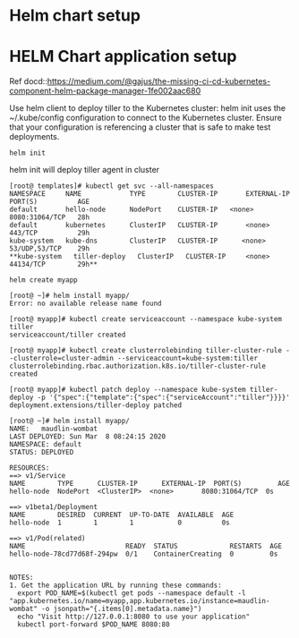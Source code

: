 # Helm chart setup

# HELM Chart application setup

Ref docd::https://medium.com/@gajus/the-missing-ci-cd-kubernetes-component-helm-package-manager-1fe002aac680

Use helm client to deploy tiller to the Kubernetes cluster:
helm init uses the ~/.kube/config configuration to connect to the Kubernetes cluster. Ensure that your configuration is referencing a cluster that is safe to make test deployments.
```
helm init
```
helm init will deploy tiller agent in  cluster

```
[root@ templates]# kubectl get svc --all-namespaces
NAMESPACE     NAME            TYPE        CLUSTER-IP       EXTERNAL-IP   PORT(S)          AGE
default       hello-node      NodePort    CLUSTER-IP   <none>        8080:31064/TCP   28h
default       kubernetes      ClusterIP   CLUSTER-IP       <none>        443/TCP          29h
kube-system   kube-dns        ClusterIP   CLUSTER-IP      <none>        53/UDP,53/TCP    29h
**kube-system   tiller-deploy   ClusterIP   CLUSTER-IP     <none>        44134/TCP        29h**

```
```
helm create myapp

[root@ ~]# helm install myapp/
Error: no available release name found

[root@ myapp]# kubectl create serviceaccount --namespace kube-system tiller
serviceaccount/tiller created

[root@ myapp]# kubectl create clusterrolebinding tiller-cluster-rule --clusterrole=cluster-admin --serviceaccount=kube-system:tiller
clusterrolebinding.rbac.authorization.k8s.io/tiller-cluster-rule created

[root@ myapp]# kubectl patch deploy --namespace kube-system tiller-deploy -p '{"spec":{"template":{"spec":{"serviceAccount":"tiller"}}}}'
deployment.extensions/tiller-deploy patched

[root@ ~]# helm install myapp/
NAME:   maudlin-wombat
LAST DEPLOYED: Sun Mar  8 08:24:15 2020
NAMESPACE: default
STATUS: DEPLOYED

RESOURCES:
==> v1/Service
NAME        TYPE      CLUSTER-IP      EXTERNAL-IP  PORT(S)         AGE
hello-node  NodePort  <ClusterIP>  <none>       8080:31064/TCP  0s

==> v1beta1/Deployment
NAME        DESIRED  CURRENT  UP-TO-DATE  AVAILABLE  AGE
hello-node  1        1        1           0          0s

==> v1/Pod(related)
NAME                         READY  STATUS             RESTARTS  AGE
hello-node-78cd77d68f-294pw  0/1    ContainerCreating  0         0s


NOTES:
1. Get the application URL by running these commands:
  export POD_NAME=$(kubectl get pods --namespace default -l "app.kubernetes.io/name=myapp,app.kubernetes.io/instance=maudlin-wombat" -o jsonpath="{.items[0].metadata.name}")
  echo "Visit http://127.0.0.1:8080 to use your application"
  kubectl port-forward $POD_NAME 8080:80

```




